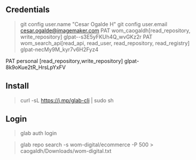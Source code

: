 ## Credentials
>git config user.name "Cesar Ogalde H"
>git config user.email cesar.ogalde@imagemaker.com
PAT wom_caogaldh[read_repository, write_repository] glpat--s3E5yFKUh4Q_wvGKz2r
PAT wom_search_api[read_api, read_user, read_repository, read_registry] glpat-necMy9M_kyr7v6H2Fyz4

PAT personal [read_repository,write_repository] glpat-8k9oKue2tR_HrsLpYxFV

## Install
>curl -sL https://j.mp/glab-cli  | sudo sh

## Login 
>glab auth login

>glab repo search -s wom-digital/ecommerce -P 500 > caogaldh/Downloads/wom-digital.txt